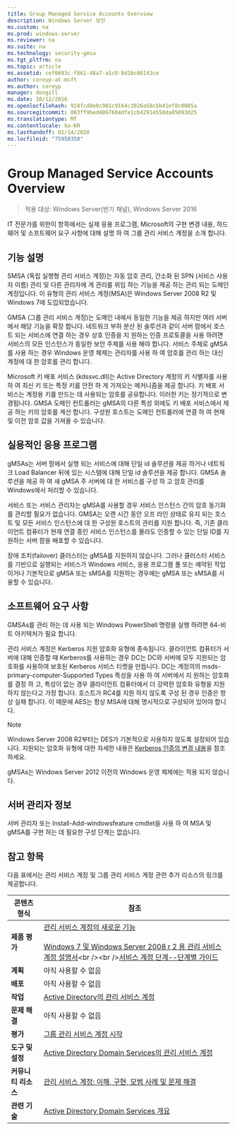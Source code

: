 ```yaml
---
title: Group Managed Service Accounts Overview
description: Windows Server 보안
ms.custom: na
ms.prod: windows-server
ms.reviewer: na
ms.suite: na
ms.technology: security-gmsa
ms.tgt_pltfrm: na
ms.topic: article
ms.assetid: cef0693c-f861-48a7-a1c0-8d1bc06143ce
author: coreyp-at-msft
ms.author: coreyp
manager: dongill
ms.date: 10/12/2016
ms.openlocfilehash: 924fcd8e0c981c9164c3026a58cbb41ef8c0085a
ms.sourcegitcommit: 083ff9bed4867604dfe1cb42914550da05093d25
ms.translationtype: MT
ms.contentlocale: ko-KR
ms.lasthandoff: 01/14/2020
ms.locfileid: "75950358"
---
```

# <a name="group-managed-service-accounts-overview"></a>Group Managed Service Accounts Overview

>적용 대상: Windows Server(반기 채널), Windows Server 2016

IT 전문가를 위한이 항목에서는 실제 응용 프로그램, Microsoft의 구현 변경 내용, 하드웨어 및 소프트웨어 요구 사항에 대해 설명 하 여 그룹 관리 서비스 계정을 소개 합니다.


## <a name="BKMK_OVER"></a>기능 설명
SMSA (독립 실행형 관리 서비스 계정)는 자동 암호 관리, 간소화 된 SPN (서비스 사용자 이름) 관리 및 다른 관리자에 게 관리를 위임 하는 기능을 제공 하는 관리 되는 도메인 계정입니다. 이 유형의 관리 서비스 계정(MSA)은 Windows Server 2008 R2 및 Windows 7에 도입되었습니다.

GMSA (그룹 관리 서비스 계정)는 도메인 내에서 동일한 기능을 제공 하지만 여러 서버에서 해당 기능을 확장 합니다. 네트워크 부하 분산 된 솔루션과 같이 서버 팜에서 호스트 되는 서비스에 연결 하는 경우 상호 인증을 지 원하는 인증 프로토콜을 사용 하려면 서비스의 모든 인스턴스가 동일한 보안 주체를 사용 해야 합니다. 서비스 주체로 gMSA를 사용 하는 경우 Windows 운영 체제는 관리자를 사용 하 여 암호를 관리 하는 대신 계정에 대 한 암호를 관리 합니다.

Microsoft 키 배포 서비스 \(kdssvc.dll\)는 Active Directory 계정의 키 식별자를 사용 하 여 최신 키 또는 특정 키를 안전 하 게 가져오는 메커니즘을 제공 합니다. 키 배포 서비스는 계정용 키를 만드는 데 사용되는 암호를 공유합니다. 이러한 키는 정기적으로 변경됩니다. GMSA 도메인 컨트롤러는 gMSA의 다른 특성 외에도 키 배포 서비스에서 제공 하는 키의 암호를 계산 합니다.  구성원 호스트는 도메인 컨트롤러에 연결 하 여 현재 및 이전 암호 값을 가져올 수 있습니다.

## <a name="BKMK_APP"></a>실용적인 응용 프로그램
gMSAs는 서버 팜에서 실행 되는 서비스에 대해 단일 id 솔루션을 제공 하거나 네트워크 Load Balancer 뒤에 있는 시스템에 대해 단일 id 솔루션을 제공 합니다. GMSA 솔루션을 제공 하 여 새 gMSA 주 서버에 대 한 서비스를 구성 하 고 암호 관리를 Windows에서 처리할 수 있습니다.

서비스 또는 서비스 관리자는 gMSA를 사용할 경우 서비스 인스턴스 간의 암호 동기화를 관리할 필요가 없습니다. GMSA는 오랜 시간 동안 오프 라인 상태로 유지 되는 호스트 및 모든 서비스 인스턴스에 대 한 구성원 호스트의 관리를 지원 합니다. 즉, 기존 클라이언트 컴퓨터가 현재 연결 중인 서비스 인스턴스를 몰라도 인증할 수 있는 단일 ID를 지원하는 서버 팜을 배포할 수 있습니다.

장애 조치(failover) 클러스터는 gMSA를 지원하지 않습니다. 그러나 클러스터 서비스를 기반으로 실행되는 서비스가 Windows 서비스, 응용 프로그램 풀 또는 예약된 작업이거나 기본적으로 gMSA 또는 sMSA를 지원하는 경우에는 gMSA 또는 sMSA를 사용할 수 있습니다.

## <a name="BKMK_SOFT"></a>소프트웨어 요구 사항

GMSAs를 관리 하는 데 사용 되는 Windows PowerShell 명령을 실행 하려면 64\-비트 아키텍처가 필요 합니다.

관리 서비스 계정은 Kerberos 지원 암호화 유형에 종속됩니다. 클라이언트 컴퓨터가 서버에 대해 인증할 때 Kerberos를 사용하는 경우 DC는 DC와 서버에 모두 지원되는 암호화를 사용하여 보호된 Kerberos 서비스 티켓을 만듭니다. DC는 계정의의 msds-primary-computer\-Supported Types 특성을 사용 하 여 서버에서 지 원하는 암호화를 결정 하 고, 특성이 없는 경우 클라이언트 컴퓨터에서 더 강력한 암호화 유형을 지원 하지 않는다고 가정 합니다. 호스트가 RC4를 지원 하지 않도록 구성 된 경우 인증은 항상 실패 합니다. 이 때문에 AES는 항상 MSA에 대해 명시적으로 구성되어 있어야 합니다.

> [!NOTE]
> Windows Server 2008 R2부터는 DES가 기본적으로 사용하지 않도록 설정되어 있습니다. 지원되는 암호화 유형에 대한 자세한 내용은 [Kerberos 인증의 변경 내용](https://technet.microsoft.com/library/dd560670(WS.10).aspx)을 참조하세요.

gMSAs는 Windows Server 2012 이전의 Windows 운영 체제에는 적용 되지 않습니다.

## <a name="server-manager-information"></a>서버 관리자 정보
서버 관리자 또는 Install\-Add-windowsfeature cmdlet을 사용 하 여 MSA 및 gMSA를 구현 하는 데 필요한 구성 단계는 없습니다.

## <a name="BKMK_LINKS"></a>참고 항목
다음 표에서는 관리 서비스 계정 및 그룹 관리 서비스 계정 관련 추가 리소스의 링크를 제공합니다.

|콘텐츠 형식|참조|
|--------|-------|
|**제품 평가**|[관리 서비스 계정의 새로운 기능](what-s-new-for-managed-service-accounts.md)<br /><br />[Windows 7 및 Windows Server 2008 r 2 용 관리 서비스 계정 설명서](https://technet.microsoft.com/library/ff641731(v=ws.10).aspx)<br /><br />[서비스 계정 단계\-\-단계별 가이드](https://technet.microsoft.com/library/dd548356(v=ws.10).aspx)|
|**계획**|아직 사용할 수 없음|
|**배포**|아직 사용할 수 없음|
|**작업**|[Active Directory의 관리 서비스 계정](https://technet.microsoft.com/library/dd378925(v=ws.10).aspx)|
|**문제 해결**|아직 사용할 수 없음|
|**평가**|[그룹 관리 서비스 계정 시작](getting-started-with-group-managed-service-accounts.md)|
|**도구 및 설정**|[Active Directory Domain Services의 관리 서비스 계정](https://technet.microsoft.com/library/dd378925(v=WS.10).aspx)|
|**커뮤니티 리소스**|[관리 서비스 계정: 이해, 구현, 모범 사례 및 문제 해결](https://blogs.technet.com/b/askds/archive/2009/09/10/managed-service-accounts-understanding-implementing-best-practices-and-troubleshooting.aspx)|
|**관련 기술**|[Active Directory Domain Services 개요](active-directory-domain-services-overview.md)|


